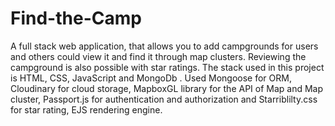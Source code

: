 # Find-the-Camp

A full stack web application, that allows you to add campgrounds for users and others could view it and find it through map clusters. Reviewing the campground is also possible with star ratings. The stack used in this project is HTML, CSS, JavaScript and MongoDb . Used Mongoose for ORM, Cloudinary for cloud storage, MapboxGL library for the API of Map and Map cluster, Passport.js for authentication and authorization and Starriblilty.css for star rating, EJS rendering engine.
